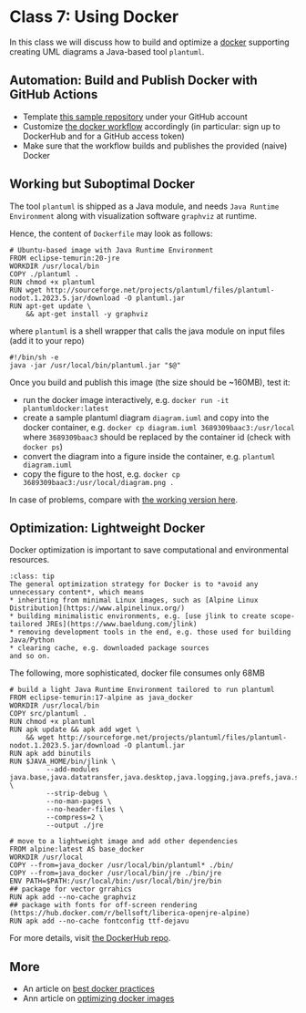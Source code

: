 # Class 7: Using Docker

In this class we will discuss how to build and optimize a [docker](https://www.docker.com/) supporting creating UML diagrams a Java-based tool `plantuml`.


## Automation: Build and Publish Docker with GitHub Actions

* Template [this sample repository](https://github.com/maciejskorski/docker-build-push) under your GitHub account
* Customize [the docker workflow](https://github.com/maciejskorski/docker-build-push/blob/main/.github/workflows/docker-image.yaml) accordingly (in particular: sign up to DockerHub and for a GitHub access token)
* Make sure that the workflow builds and publishes the provided (naive) Docker

## Working but Suboptimal Docker

The tool `plantuml` is shipped as a Java module, and needs `Java Runtime Environment` along with visualization software `graphviz` at runtime.

Hence, the content of `Dockerfile` may look as follows:
```docker
# Ubuntu-based image with Java Runtime Environment
FROM eclipse-temurin:20-jre
WORKDIR /usr/local/bin
COPY ./plantuml .
RUN chmod +x plantuml
RUN wget http://sourceforge.net/projects/plantuml/files/plantuml-nodot.1.2023.5.jar/download -O plantuml.jar
RUN apt-get update \
    && apt-get install -y graphviz
```
where `plantuml` is a shell wrapper that calls the java module on input files (add it to your repo)
```shell
#!/bin/sh -e
java -jar /usr/local/bin/plantuml.jar "$@"
```

Once you build and publish this image (the size should be ~160MB), test it:
* run the docker image interactively, e.g. `docker run -it plantumldocker:latest`
* create a sample plantuml diagram `diagram.iuml` and copy into the docker container, e.g. `docker cp diagram.iuml 3689309baac3:/usr/local` where `3689309baac3` should be replaced by the container id (check with `docker ps`)
* convert the diagram into a figure inside the container, e.g. `plantuml diagram.iuml`
* copy the figure to the host, e.g. `docker cp 3689309baac3:/usr/local/diagram.png .`

In case of problems, compare with [the working version here](https://github.com/maciejskorski/plantuml-docker).

## Optimization: Lightweight Docker

Docker optimization is important to save computational and environmental resources.
```{admonition} Docker optimization techniques
:class: tip
The general optimization strategy for Docker is to *avoid any unnecessary content*, which means
* inheriting from minimal Linux images, such as [Alpine Linux Distribution](https://www.alpinelinux.org/)
* building minimalistic environments, e.g. [use jlink to create scope-tailored JREs](https://www.baeldung.com/jlink)
* removing development tools in the end, e.g. those used for building Java/Python
* clearing cache, e.g. downloaded package sources
and so on. 
```

The following, more sophisticated, docker file consumes only 68MB
```docker
# build a light Java Runtime Environment tailored to run plantuml
FROM eclipse-temurin:17-alpine as java_docker
WORKDIR /usr/local/bin
COPY src/plantuml .
RUN chmod +x plantuml
RUN apk update && apk add wget \
    && wget http://sourceforge.net/projects/plantuml/files/plantuml-nodot.1.2023.5.jar/download -O plantuml.jar
RUN apk add binutils
RUN $JAVA_HOME/bin/jlink \
         --add-modules java.base,java.datatransfer,java.desktop,java.logging,java.prefs,java.scripting,java.xml  \
         --strip-debug \
         --no-man-pages \
         --no-header-files \
         --compress=2 \
         --output ./jre

# move to a lightweight image and add other dependencies
FROM alpine:latest AS base_docker
WORKDIR /usr/local
COPY --from=java_docker /usr/local/bin/plantuml* ./bin/
COPY --from=java_docker /usr/local/bin/jre ./bin/jre
ENV PATH=$PATH:/usr/local/bin:/usr/local/bin/jre/bin
## package for vector grrahics
RUN apk add --no-cache graphviz
## package with fonts for off-screen rendering (https://hub.docker.com/r/bellsoft/liberica-openjre-alpine)
RUN apk add --no-cache fontconfig ttf-dejavu
```
For more details, visit [the DockerHub repo](https://hub.docker.com/r/maciejskorski/plantuml-docker/tags).



## More

* An article on [best docker practices](https://testdriven.io/blog/docker-best-practices/)
* Ann article on [optimizing docker images](https://linuxhint.com/optimizing-docker-images/)
